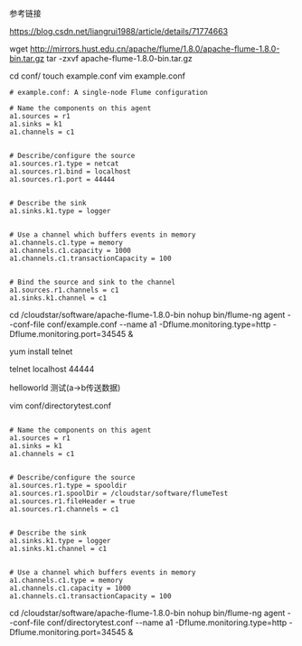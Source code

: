 参考链接

https://blog.csdn.net/liangrui1988/article/details/71774663






wget http://mirrors.hust.edu.cn/apache/flume/1.8.0/apache-flume-1.8.0-bin.tar.gz
tar -zxvf apache-flume-1.8.0-bin.tar.gz







cd conf/
touch example.conf
vim  example.conf

```
# example.conf: A single-node Flume configuration

# Name the components on this agent
a1.sources = r1
a1.sinks = k1
a1.channels = c1


# Describe/configure the source
a1.sources.r1.type = netcat
a1.sources.r1.bind = localhost
a1.sources.r1.port = 44444


# Describe the sink
a1.sinks.k1.type = logger


# Use a channel which buffers events in memory
a1.channels.c1.type = memory
a1.channels.c1.capacity = 1000
a1.channels.c1.transactionCapacity = 100


# Bind the source and sink to the channel
a1.sources.r1.channels = c1
a1.sinks.k1.channel = c1
```


cd /cloudstar/software/apache-flume-1.8.0-bin
nohup bin/flume-ng agent --conf-file conf/example.conf --name a1 -Dflume.monitoring.type=http -Dflume.monitoring.port=34545 &
 
 
 
 yum install telnet
 
 
 telnet localhost 44444
 
 
 helloworld 测试(a->b传送数据)
 
 
 
 
 
 
 
 
 
 
 
 
 
 vim conf/directorytest.conf
 
 ```
 
 # Name the components on this agent
 a1.sources = r1
 a1.sinks = k1
 a1.channels = c1
 
 
 # Describe/configure the source
 a1.sources.r1.type = spooldir
 a1.sources.r1.spoolDir = /cloudstar/software/flumeTest
 a1.sources.r1.fileHeader = true
 a1.sources.r1.channels = c1
 
 
 # Describe the sink
 a1.sinks.k1.type = logger
 a1.sinks.k1.channel = c1
 
 
 # Use a channel which buffers events in memory
 a1.channels.c1.type = memory
 a1.channels.c1.capacity = 1000
 a1.channels.c1.transactionCapacity = 100
 
```
 
 cd /cloudstar/software/apache-flume-1.8.0-bin
 nohup bin/flume-ng agent --conf-file conf/directorytest.conf --name a1 -Dflume.monitoring.type=http -Dflume.monitoring.port=34545 &